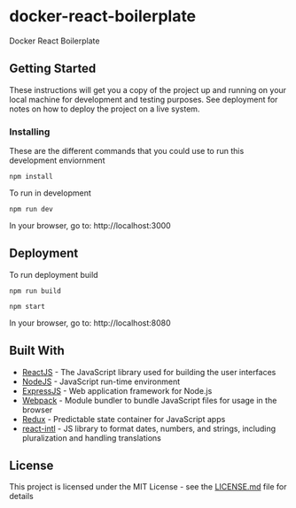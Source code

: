 # docker-react-boilerplate

Docker React Boilerplate

## Getting Started

These instructions will get you a copy of the project up and running on your local machine for development and testing purposes. See deployment for notes on how to deploy the project on a live system.

### Installing

These are the different commands that you could use to run this development enviornment

```
npm install
```

To run in development
```
npm run dev
```

In your browser, go to: http://localhost:3000

## Deployment

To run deployment build
```
npm run build
```
```
npm start
```

In your browser, go to: http://localhost:8080

## Built With

* [ReactJS](https://reactjs.org/) - The JavaScript library used for building the user interfaces
* [NodeJS](https://nodejs.org/en/) - JavaScript run-time environment
* [ExpressJS](https://expressjs.com/) - Web application framework for Node.js
* [Webpack](https://webpack.js.org/) - Module bundler to bundle JavaScript files for usage in the browser
* [Redux](https://redux.js.org/) - Predictable state container for JavaScript apps
* [react-intl](https://github.com/yahoo/react-intl) - JS library to format dates, numbers, and strings, including pluralization and handling translations

## License

This project is licensed under the MIT License - see the [LICENSE.md](LICENSE.md) file for details
